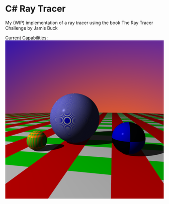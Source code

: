 # C# Ray Tracer

My (WIP) implementation of a ray tracer using the book The Ray Tracer Challenge by Jamis Buck 

Current Capabilities:
![Current Capabilities (of the my ray tracer)](/readme_images/cc.png)